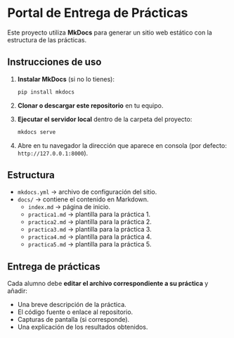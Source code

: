 # Portal de Entrega de Prácticas

Este proyecto utiliza **MkDocs** para generar un sitio web estático con la estructura de las prácticas.

## Instrucciones de uso

1. **Instalar MkDocs** (si no lo tienes):  
   ```bash
   pip install mkdocs
   ```

2. **Clonar o descargar este repositorio** en tu equipo.

3. **Ejecutar el servidor local** dentro de la carpeta del proyecto:  
   ```bash
   mkdocs serve
   ```

4. Abre en tu navegador la dirección que aparece en consola (por defecto: `http://127.0.0.1:8000`).

## Estructura

- `mkdocs.yml` → archivo de configuración del sitio.  
- `docs/` → contiene el contenido en Markdown.  
  - `index.md` → página de inicio.  
  - `practica1.md` → plantilla para la práctica 1.  
  - `practica2.md` → plantilla para la práctica 2.  
  - `practica3.md` → plantilla para la práctica 3.  
  - `practica4.md` → plantilla para la práctica 4.  
  - `practica5.md` → plantilla para la práctica 5.  

## Entrega de prácticas

Cada alumno debe **editar el archivo correspondiente a su práctica** y añadir:

- Una breve descripción de la práctica.  
- El código fuente o enlace al repositorio.  
- Capturas de pantalla (si corresponde).  
- Una explicación de los resultados obtenidos.  